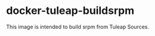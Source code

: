 docker-tuleap-buildsrpm
=========================

This image is intended to build srpm from Tuleap Sources.
